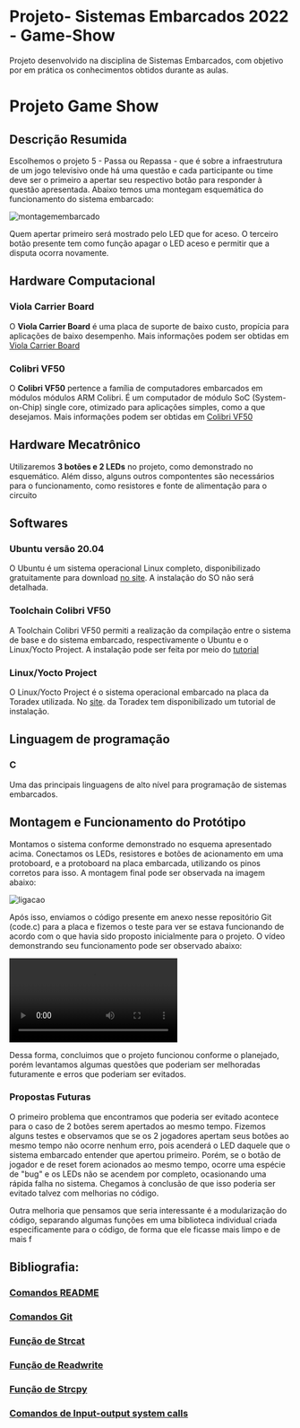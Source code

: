 # Projeto- Sistemas Embarcados 2022 - Game-Show
Projeto desenvolvido na disciplina de Sistemas Embarcados, com objetivo por em prática os conhecimentos obtidos durante as aulas.

# Projeto Game Show

## Descrição Resumida
Escolhemos o projeto 5 - Passa ou Repassa - que é sobre a infraestrutura de um jogo televisivo onde há uma questão e cada participante ou time deve ser o primeiro a apertar seu respectivo botão para responder à questão apresentada. Abaixo temos uma montegam esquemática do funcionamento do sistema embarcado:

![montagemembarcado](https://user-images.githubusercontent.com/80857074/208327480-41a2d2ed-dd0f-486d-82e7-e23f93287538.png)

Quem apertar primeiro será mostrado pelo LED que for aceso. O terceiro botão presente tem como função apagar o LED aceso e permitir que a disputa ocorra novamente.

## Hardware Computacional
### Viola Carrier Board
O __Viola Carrier Board__ é uma placa de suporte de baixo custo, propícia para aplicações de baixo desempenho. Mais informações podem ser obtidas em [Viola Carrier Board](https://www.toradex.com/pt-br/products/carrier-board/viola-carrier-board)

### __Colibri VF50__
O __Colibri VF50__ pertence a família de computadores embarcados em módulos módulos ARM Colibri. É um computador de módulo SoC (System-on-Chip) single core, otimizado para aplicações simples, como a que desejamos. Mais informações podem ser obtidas em  [Colibri VF50](https://www.toradex.com/pt-br/computer-on-modules/colibri-arm-family/nxp-freescale-vybrid-vf5xx)

## Hardware Mecatrônico
Utilizaremos **3 botões e 2 LEDs** no projeto, como demonstrado no esquemático. Além disso, alguns outros compontentes são necessários para o funcionamento, como resistores e fonte de alimentação para o circuito

## Softwares
### Ubuntu versão 20.04
O Ubuntu é um sistema operacional Linux completo, disponibilizado gratuitamente para download [no site](https://ubuntu.com/). A instalação do SO não será detalhada.

### Toolchain Colibri VF50
A Toolchain Colibri VF50 permiti a realização da compilação entre o sistema de base e do sistema embarcado, respectivamente o Ubuntu e o Linux/Yocto Project.
A instalação pode ser feita por meio do [tutorial](https://developer-archives.toradex.com/getting-started/module-2-my-first-hello-world-in-c/configure-toolchain-colibri-vfxx?som=colibri-vf50&board=iris-carrier-board&os=linux&desktop=linux)

### Linux/Yocto Project
O Linux/Yocto Project é o sistema operacional embarcado na placa da Toradex utilizada. No [site](https://developer-archives.toradex.com/getting-started/module-1-from-the-box-to-the-shell/update-the-linux-image-iris-carrier-board-colibri-vfxx?som=colibri-vf50&board=iris-carrier-board&os=linux&desktop=linux). 
 da Toradex tem disponibilizado um tutorial de instalação.

## Linguagem de programação
### C  
Uma das principais linguagens de alto nível para programação de sistemas embarcados.

## Montagem e Funcionamento do Protótipo

Montamos o sistema conforme demonstrado no esquema apresentado acima. Conectamos os LEDs, resistores e botões de acionamento em uma protoboard, e a protoboard na placa embarcada, utilizando os pinos corretos para isso.
A montagem final pode ser observada na imagem abaixo:

![ligacao](https://user-images.githubusercontent.com/83880690/209365536-2a3c8c10-7d15-4367-8c67-c188f3a861f9.jpeg)

Após isso, enviamos o código presente em anexo nesse repositório Git (code.c) para a placa e fizemos o teste para ver se estava funcionando de acordo com o que havia sido proposto inicialmente para o projeto.
O vídeo demonstrando seu funcionamento pode ser observado abaixo:

![Funcionamento do Protótipo](https://user-images.githubusercontent.com/83880690/209365546-95502b3a-81e2-420f-ae61-72bf0c348f91.mp4)

Dessa forma, concluimos que o projeto funcionou conforme o planejado, porém levantamos algumas questões que poderiam ser melhoradas futuramente e erros que poderiam ser evitados.

### Propostas Futuras

O primeiro problema que encontramos que poderia ser evitado acontece para o caso de 2 botões serem apertados ao mesmo tempo. Fizemos alguns testes e observamos que se os 2 jogadores apertam seus botões ao mesmo tempo não ocorre nenhum erro, pois acenderá o LED daquele que o sistema embarcado entender que apertou primeiro. Porém, se o botão de jogador e de reset forem acionados ao mesmo tempo, ocorre uma espécie de "bug" e os LEDs não se acendem por completo, ocasionando uma rápida falha no sistema. Chegamos à conclusão de que isso poderia ser evitado talvez com melhorias no código.

Outra melhoria que pensamos que seria interessante é a modularização do código, separando algumas funções em uma biblioteca individual criada especificamente para o código, de forma que ele ficasse mais limpo e de mais f

## Bibliografia:
### [Comandos README](https://raullesteves.medium.com/github-como-fazer-um-readme-md-bonit%C3%A3o-c85c8f154f8)
### [Comandos Git](https://comandosgit.github.io/)
### [Função de Strcat](https://www.geeksforgeeks.org/strcat-function-in-c-c-with-example/)
### [Função de Readwrite](https://www.geeksforgeeks.org/readwrite-structure-file-c/?ref=rp)
### [Função de Strcpy](https://www.geeksforgeeks.org/strcpy-in-c-cpp/)
### [Comandos de Input-output system calls](https://www.geeksforgeeks.org/input-output-system-calls-c-create-open-close-read-write/)
